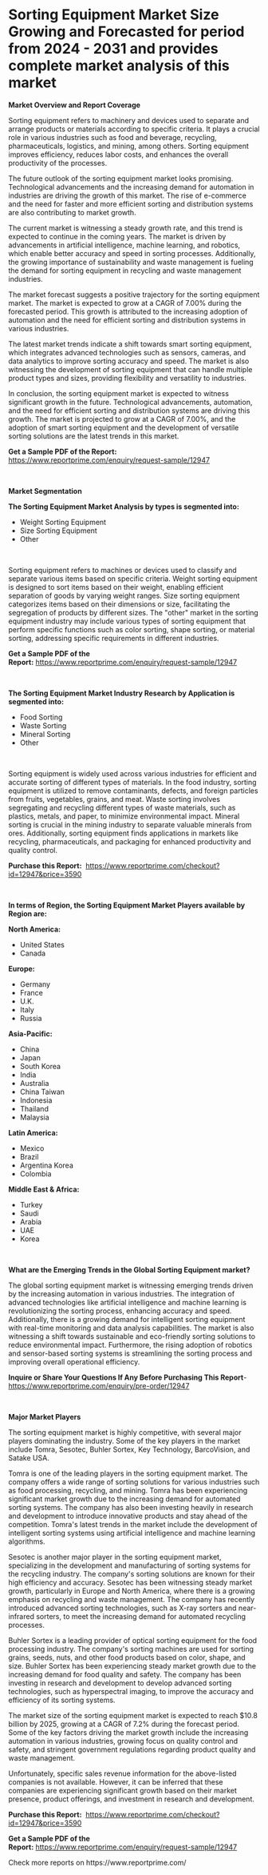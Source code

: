 <p><h1>Sorting Equipment Market Size Growing and Forecasted for period from 2024 - 2031 and provides complete market analysis of this market</h1></p><p><strong>Market Overview and Report Coverage</strong></p>
<p><p>Sorting equipment refers to machinery and devices used to separate and arrange products or materials according to specific criteria. It plays a crucial role in various industries such as food and beverage, recycling, pharmaceuticals, logistics, and mining, among others. Sorting equipment improves efficiency, reduces labor costs, and enhances the overall productivity of the processes.</p><p>The future outlook of the sorting equipment market looks promising. Technological advancements and the increasing demand for automation in industries are driving the growth of this market. The rise of e-commerce and the need for faster and more efficient sorting and distribution systems are also contributing to market growth.</p><p>The current market is witnessing a steady growth rate, and this trend is expected to continue in the coming years. The market is driven by advancements in artificial intelligence, machine learning, and robotics, which enable better accuracy and speed in sorting processes. Additionally, the growing importance of sustainability and waste management is fueling the demand for sorting equipment in recycling and waste management industries.</p><p>The market forecast suggests a positive trajectory for the sorting equipment market. The market is expected to grow at a CAGR of 7.00% during the forecasted period. This growth is attributed to the increasing adoption of automation and the need for efficient sorting and distribution systems in various industries.</p><p>The latest market trends indicate a shift towards smart sorting equipment, which integrates advanced technologies such as sensors, cameras, and data analytics to improve sorting accuracy and speed. The market is also witnessing the development of sorting equipment that can handle multiple product types and sizes, providing flexibility and versatility to industries.</p><p>In conclusion, the sorting equipment market is expected to witness significant growth in the future. Technological advancements, automation, and the need for efficient sorting and distribution systems are driving this growth. The market is projected to grow at a CAGR of 7.00%, and the adoption of smart sorting equipment and the development of versatile sorting solutions are the latest trends in this market.</p></p>
<p><strong>Get a Sample PDF of the Report:</strong> <a href="https://www.reportprime.com/enquiry/request-sample/12947">https://www.reportprime.com/enquiry/request-sample/12947</a></p>
<p>&nbsp;</p>
<p><strong>Market Segmentation</strong></p>
<p><strong>The Sorting Equipment Market Analysis by types is segmented into:</strong></p>
<p><ul><li>Weight Sorting Equipment</li><li>Size Sorting Equipment</li><li>Other</li></ul></p>
<p>&nbsp;</p>
<p><p>Sorting equipment refers to machines or devices used to classify and separate various items based on specific criteria. Weight sorting equipment is designed to sort items based on their weight, enabling efficient separation of goods by varying weight ranges. Size sorting equipment categorizes items based on their dimensions or size, facilitating the segregation of products by different sizes. The "other" market in the sorting equipment industry may include various types of sorting equipment that perform specific functions such as color sorting, shape sorting, or material sorting, addressing specific requirements in different industries.</p></p>
<p><strong>Get a Sample PDF of the Report:</strong>&nbsp;<a href="https://www.reportprime.com/enquiry/request-sample/12947">https://www.reportprime.com/enquiry/request-sample/12947</a></p>
<p>&nbsp;</p>
<p><strong>The Sorting Equipment Market Industry Research by Application is segmented into:</strong></p>
<p><ul><li>Food Sorting</li><li>Waste Sorting</li><li>Mineral Sorting</li><li>Other</li></ul></p>
<p>&nbsp;</p>
<p><p>Sorting equipment is widely used across various industries for efficient and accurate sorting of different types of materials. In the food industry, sorting equipment is utilized to remove contaminants, defects, and foreign particles from fruits, vegetables, grains, and meat. Waste sorting involves segregating and recycling different types of waste materials, such as plastics, metals, and paper, to minimize environmental impact. Mineral sorting is crucial in the mining industry to separate valuable minerals from ores. Additionally, sorting equipment finds applications in markets like recycling, pharmaceuticals, and packaging for enhanced productivity and quality control.</p></p>
<p><strong>Purchase this Report:</strong>&nbsp; <a href="https://www.reportprime.com/checkout?id=12947&price=3590">https://www.reportprime.com/checkout?id=12947&price=3590</a></p>
<p>&nbsp;</p>
<p><strong>In terms of Region, the Sorting Equipment Market Players available by Region are:</strong></p>
<p>
    <p> <strong> North America: </strong>
        <ul>
            <li>United States</li>
            <li>Canada</li>
        </ul>
        </p> 
    <p> <strong> Europe: </strong>
        <ul>
            <li>Germany</li>
            <li>France</li>
            <li>U.K.</li>
            <li>Italy</li>
            <li>Russia</li>
        </ul>
        </p> 
    <p> <strong> Asia-Pacific: </strong>
        <ul>
            <li>China</li>
            <li>Japan</li>
            <li>South Korea</li>
            <li>India</li>
            <li>Australia</li>
            <li>China Taiwan</li>
            <li>Indonesia</li>
            <li>Thailand</li>
            <li>Malaysia</li>
        </ul>
        </p> 
    <p> <strong> Latin America: </strong>
        <ul>
            <li>Mexico</li>
            <li>Brazil</li>
            <li>Argentina Korea</li>
            <li>Colombia</li>
        </ul>
        </p> 
    <p> <strong> Middle East & Africa: </strong>
        <ul>
            <li>Turkey</li>
            <li>Saudi</li>
            <li>Arabia</li>
            <li>UAE</li>
            <li>Korea</li>
        </ul>
    </p>
    </p>
<p>&nbsp;</p>
<p><strong>What are the Emerging Trends in the Global Sorting Equipment market?</strong></p>
<p><p>The global sorting equipment market is witnessing emerging trends driven by the increasing automation in various industries. The integration of advanced technologies like artificial intelligence and machine learning is revolutionizing the sorting process, enhancing accuracy and speed. Additionally, there is a growing demand for intelligent sorting equipment with real-time monitoring and data analysis capabilities. The market is also witnessing a shift towards sustainable and eco-friendly sorting solutions to reduce environmental impact. Furthermore, the rising adoption of robotics and sensor-based sorting systems is streamlining the sorting process and improving overall operational efficiency.</p></p>
<p><strong>Inquire or Share Your Questions If Any Before Purchasing This Report</strong>- <a href="https://www.reportprime.com/enquiry/pre-order/12947">https://www.reportprime.com/enquiry/pre-order/12947</a></p>
<p>&nbsp;</p>
<p><strong>Major Market Players</strong></p>
<p><p>The sorting equipment market is highly competitive, with several major players dominating the industry. Some of the key players in the market include Tomra, Sesotec, Buhler Sortex, Key Technology, BarcoVision, and Satake USA.</p><p>Tomra is one of the leading players in the sorting equipment market. The company offers a wide range of sorting solutions for various industries such as food processing, recycling, and mining. Tomra has been experiencing significant market growth due to the increasing demand for automated sorting systems. The company has also been investing heavily in research and development to introduce innovative products and stay ahead of the competition. Tomra's latest trends in the market include the development of intelligent sorting systems using artificial intelligence and machine learning algorithms.</p><p>Sesotec is another major player in the sorting equipment market, specializing in the development and manufacturing of sorting systems for the recycling industry. The company's sorting solutions are known for their high efficiency and accuracy. Sesotec has been witnessing steady market growth, particularly in Europe and North America, where there is a growing emphasis on recycling and waste management. The company has recently introduced advanced sorting technologies, such as X-ray sorters and near-infrared sorters, to meet the increasing demand for automated recycling processes.</p><p>Buhler Sortex is a leading provider of optical sorting equipment for the food processing industry. The company's sorting machines are used for sorting grains, seeds, nuts, and other food products based on color, shape, and size. Buhler Sortex has been experiencing steady market growth due to the increasing demand for food quality and safety. The company has been investing in research and development to develop advanced sorting technologies, such as hyperspectral imaging, to improve the accuracy and efficiency of its sorting systems.</p><p>The market size of the sorting equipment market is expected to reach $10.8 billion by 2025, growing at a CAGR of 7.2% during the forecast period. Some of the key factors driving the market growth include the increasing automation in various industries, growing focus on quality control and safety, and stringent government regulations regarding product quality and waste management.</p><p>Unfortunately, specific sales revenue information for the above-listed companies is not available. However, it can be inferred that these companies are experiencing significant growth based on their market presence, product offerings, and investment in research and development.</p></p>
<p><strong>Purchase this Report:</strong>&nbsp;&nbsp;<a href="https://www.reportprime.com/checkout?id=12947&price=3590">https://www.reportprime.com/checkout?id=12947&price=3590</a></p>
<p></p>
<p><strong>Get a Sample PDF of the Report:</strong>&nbsp;<a href="https://www.reportprime.com/enquiry/request-sample/12947">https://www.reportprime.com/enquiry/request-sample/12947</a></p>
<p>Check more reports on https://www.reportprime.com/</p>